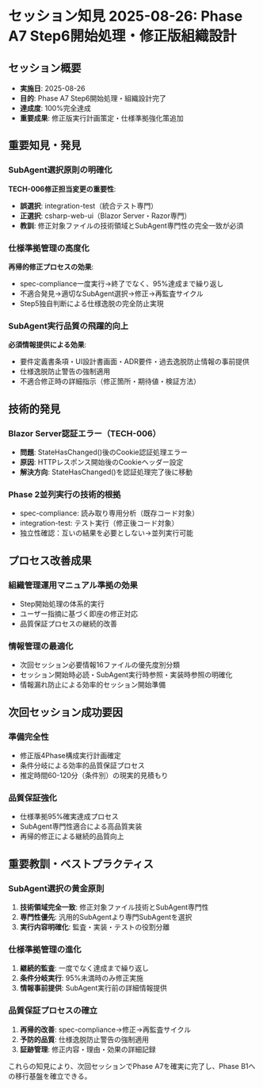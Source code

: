 # セッション知見 2025-08-26: Phase A7 Step6開始処理・修正版組織設計

## セッション概要
- **実施日**: 2025-08-26
- **目的**: Phase A7 Step6開始処理・組織設計完了
- **達成度**: 100%完全達成
- **重要成果**: 修正版実行計画策定・仕様準拠強化策追加

## 重要知見・発見

### SubAgent選択原則の明確化
**TECH-006修正担当変更の重要性**:
- **誤選択**: integration-test（統合テスト専門）
- **正選択**: csharp-web-ui（Blazor Server・Razor専門）
- **教訓**: 修正対象ファイルの技術領域とSubAgent専門性の完全一致が必須

### 仕様準拠管理の高度化
**再帰的修正プロセスの効果**:
- spec-compliance一度実行→終了でなく、95%達成まで繰り返し
- 不適合発見→適切なSubAgent選択→修正→再監査サイクル
- Step5独自判断による仕様逸脱の完全防止実現

### SubAgent実行品質の飛躍的向上
**必須情報提供による効果**:
- 要件定義書条項・UI設計書画面・ADR要件・過去逸脱防止情報の事前提供
- 仕様逸脱防止警告の強制適用
- 不適合修正時の詳細指示（修正箇所・期待値・検証方法）

## 技術的発見

### Blazor Server認証エラー（TECH-006）
- **問題**: StateHasChanged()後のCookie認証処理エラー
- **原因**: HTTPレスポンス開始後のCookieヘッダー設定
- **解決方向**: StateHasChanged()を認証処理完了後に移動

### Phase 2並列実行の技術的根拠
- spec-compliance: 読み取り専用分析（既存コード対象）
- integration-test: テスト実行（修正後コード対象）
- 独立性確認：互いの結果を必要としない→並列実行可能

## プロセス改善成果

### 組織管理運用マニュアル準拠の効果
- Step開始処理の体系的実行
- ユーザー指摘に基づく即座の修正対応
- 品質保証プロセスの継続的改善

### 情報管理の最適化
- 次回セッション必要情報16ファイルの優先度別分類
- セッション開始時必読・SubAgent実行時参照・実装時参照の明確化
- 情報漏れ防止による効率的セッション開始準備

## 次回セッション成功要因

### 準備完全性
- 修正版4Phase構成実行計画確定
- 条件分岐による効率的品質保証プロセス
- 推定時間60-120分（条件別）の現実的見積もり

### 品質保証強化
- 仕様準拠95%確実達成プロセス
- SubAgent専門性適合による高品質実装
- 再帰的修正による継続的品質向上

## 重要教訓・ベストプラクティス

### SubAgent選択の黄金原則
1. **技術領域完全一致**: 修正対象ファイル技術とSubAgent専門性
2. **専門性優先**: 汎用的SubAgentより専門SubAgentを選択
3. **実行内容明確化**: 監査・実装・テストの役割分離

### 仕様準拠管理の進化
1. **継続的監査**: 一度でなく達成まで繰り返し
2. **条件分岐実行**: 95%未満時のみ修正実施
3. **情報事前提供**: SubAgent実行前の詳細情報提供

### 品質保証プロセスの確立  
1. **再帰的改善**: spec-compliance→修正→再監査サイクル
2. **予防的品質**: 仕様逸脱防止警告の強制適用
3. **証跡管理**: 修正内容・理由・効果の詳細記録

これらの知見により、次回セッションでPhase A7を確実に完了し、Phase B1への移行基盤を確立できる。